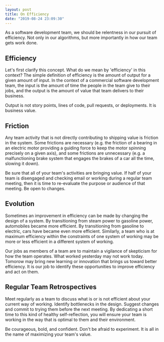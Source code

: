 ```yaml
---
layout: post
title: On Efficiency
date: "2019-08-24 23:09:30"
---
```


As a software development team, we should be relentness in our pursuit of
efficiency. Not only in our algorithms, but more importantly in how our
team gets work done.

## Efficiency

Let's first clarify this concept. What do we mean by 'efficiency' in this
context? The simple definition of efficiency is the amount of output for a
given amount of input. In the context of a commercial software development team, the input is the
amount of time the people in the team give to their jobs, and the output is the amount of
value that team delivers to their business.

Output is not story points, lines of code, pull requests, or deployments. It is business value.

## Friction

Any team activity that is not directly contributing to shipping value is
friction in the system. Some frictions are necessary (e.g. the friction of a
bearing in an electric motor providing a guiding force to keep the motor
spinning precisely on a given axis), and some frictions are unnecessary (e.g. a
malfunctioning brake system that engages the brakes of a car all the time, slowing it down).

Be sure that all of your team's activities are bringing value. If half of your team is
disengaged and checking email or working during a regular team meeting, then it is time
to re-evaluate the purpose or audience of that meeting. Be open to changes.

## Evolution

Sometimes an improvement in efficiency can be made by changing the design of a
system. By transitioning from steam power to gasoline power, automobiles became
more efficient. By transitioning from gasoline to electric, cars have became even
more efficient. Similarly, a team who is at maximum efficiency within the
constraints of one system of working may be more or less efficient in a
different system of working.

Our jobs as members of a team are to maintain a vigilance of skepticism for how
the team operates. What worked yesterday may not work today. Tomorow may bring
new learning or innovation that brings us toward better efficiency. It is our
job to identify these opportunities to improve efficiency and act on them.

## Regular Team Retrospectives

Meet regularly as a team to discuss what is or is not efficient about your
current way of working. Identify bottlenecks in the design. Suggest changes and
commit to trying them before the next meeting. By dedicating a short time to
this kind of healthy self-reflection, you will ensure your team is working
in the way that is optimal to them and their environment.

Be courageous, bold, and confident. Don't be afraid to experiment. It is all in
the name of maximizing your team's value.
